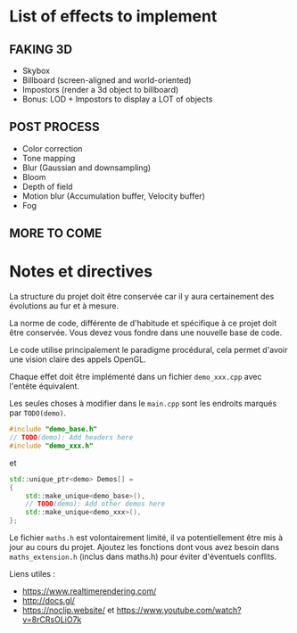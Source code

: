 
# List of effects to implement

## FAKING 3D
- Skybox
- Billboard (screen-aligned and world-oriented)
- Impostors (render a 3d object to billboard)
- Bonus: LOD + Impostors to display a LOT of objects

## POST PROCESS
- Color correction
- Tone mapping
- Blur (Gaussian and downsampling)
- Bloom
- Depth of field
- Motion blur (Accumulation buffer, Velocity buffer)
- Fog

## MORE TO COME

# Notes et directives

La structure du projet doit être conservée car il y aura certainement des évolutions au fur et à mesure.

La norme de code, différente de d'habitude et spécifique à ce projet doit être conservée. Vous devez vous fondre dans une nouvelle base de code.

Le code utilise principalement le paradigme procédural, cela permet d'avoir une vision claire des appels OpenGL.

Chaque effet doit être implémenté dans un fichier `demo_xxx.cpp` avec l'entête équivalent.

Les seules choses à modifier dans le `main.cpp` sont les endroits marqués par `TODO(demo)`.

```c++
#include "demo_base.h"
// TODO(demo): Add headers here
#include "demo_xxx.h"
```
et
```c++
std::unique_ptr<demo> Demos[] = 
{
    std::make_unique<demo_base>(),
    // TODO(demo): Add other demos here
    std::make_unique<demo_xxx>(),
};
```

Le fichier `maths.h` est volontairement limité, il va potentiellement être mis à jour au cours du projet. Ajoutez les fonctions dont vous avez besoin dans `maths_extension.h` (inclus dans maths.h) pour éviter d'éventuels conflits.

Liens utiles : 
- https://www.realtimerendering.com/
- http://docs.gl/
- https://noclip.website/ et https://www.youtube.com/watch?v=8rCRsOLiO7k